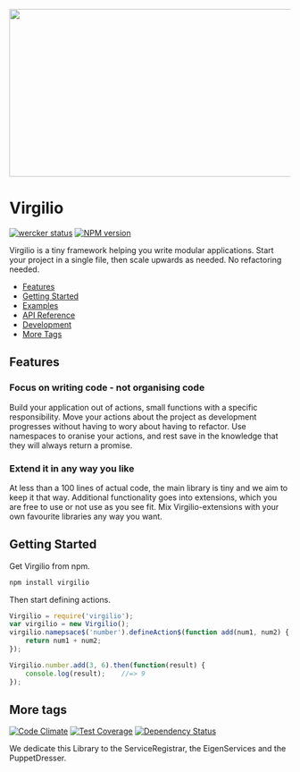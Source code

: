 <a href="https://github.com/icemobilelab/virgilio"><img src="https://raw.githubusercontent.com/icemobilelab/virgilio/master/images/virgilio.png" align="center"  height="300" width="600"/></a>

# Virgilio
[![wercker status](https://app.wercker.com/status/69a7f421e9d59612238df4e8af206558/s/master "wercker status")](https://app.wercker.com/project/bykey/69a7f421e9d59612238df4e8af206558)
[![NPM version](https://badge.fury.io/js/virgilio.svg)](http://badge.fury.io/js/virgilio)

Virgilio is a tiny framework helping you write modular applications.
Start your project in a single file, then scale upwards as needed.
No refactoring needed.

* [Features](#features)
* [Getting Started](#getting-started)
* [Examples](https://github.com/icemobilelab/virgilio/tree/master/examples)
* [API Reference](https://github.com/icemobilelab/virgilio/wiki/API)
* [Development](https://github.com/icemobilelab/virgilio/wiki/Development)
* [More Tags](#more-tags)

## Features

### Focus on writing code - not organising code
Build your application out of actions, small functions with a specific responsibility.
Move your actions about the project as development progresses without having to  wory about having to refactor.
Use namespaces to oranise your actions, and rest save in the knowledge that they will always return a promise.

### Extend it in any way you like
At less than a 100 lines of actual code, the main library is tiny and we aim to keep it that way.
Additional functionality goes into extensions, which you are free to use or not use as you see fit.
Mix Virgilio-extensions with your own favourite libraries any way you want.

## Getting Started
Get Virgilio from npm.

```js
npm install virgilio
```

Then start defining actions.

```js
Virgilio = require('virgilio');
var virgilio = new Virgilio();
virgilio.namepsace$('number').defineAction$(function add(num1, num2) {
    return num1 + num2;
});

Virgilio.number.add(3, 6).then(function(result) {
    console.log(result);    //=> 9
});
```

## More tags
[![Code Climate](https://codeclimate.com/github/icemobilelab/virgilio/badges/gpa.svg)](https://codeclimate.com/github/icemobilelab/virgilio)
[![Test Coverage](https://codeclimate.com/github/icemobilelab/virgilio/badges/coverage.svg)](https://codeclimate.com/github/icemobilelab/virgilio)
[![Dependency Status](https://gemnasium.com/icemobilelab/virgilio.svg)](https://gemnasium.com/icemobilelab/virgilio)

We dedicate this Library to the ServiceRegistrar, the EigenServices and the PuppetDresser.
